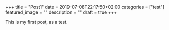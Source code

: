 +++
title =  "Post1"
date = 2019-07-08T22:17:50+02:00
categories = ["test"]
featured_image = ""
description = ""
draft = true
+++

This is my first post, as a test.